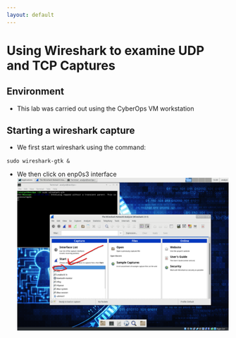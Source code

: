 ```yaml
---
layout: default
---
```

# Using Wireshark to examine UDP and TCP Captures
## Environment
* This lab was carried out using the CyberOps VM workstation

## Starting a wireshark capture
* We first start wireshark using the command:

```
sudo wireshark-gtk &
```
* We then click on enp0s3 interface
![enp0s3](./images/labs/Using_Wireshark_to_Examine_TCP_and_UDP_Captures/enp0s3.png)

